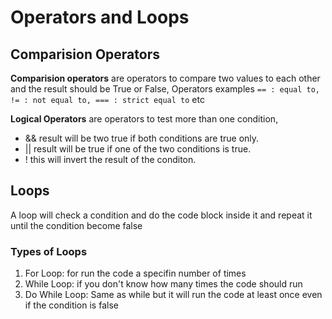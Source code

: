 # Operators and Loops

## Comparision Operators

**Comparision operators** are operators to compare two values to each other and the result should be True or False, Operators examples ``` == : equal to, != : not equal to, === : strict equal to ``` etc

**Logical Operators** are operators to test more than one condition,
- && result will be two true if both conditions are true only.
- || result will be true if one of the two conditions is true.
- ! this will invert the result of the conditon.

## Loops

A loop will check a condition and do the code block inside it and repeat it until the condition become false

### Types of Loops

1. For Loop: for run the code a specifin number of times
2. While Loop: if you don't know how many times the code should run
3. Do While Loop: Same as while but it will run the code at least once even if the condition is false